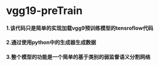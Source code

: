 # vgg19-preTrain
#### 1.该代码只是简单的实现加载vgg9预训练模型的tensroflow代码
#### 2.通过使用python中的生成器生成数据
#### 3.整个模型的功能是一个简单的基于类别的弱监督语义分割网络
